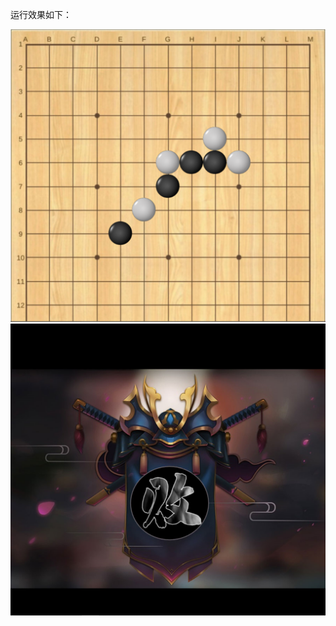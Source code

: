 运行效果如下：

![image-20230315212831827](img/image-20230315212831827.png)![image-20230315212917019](img/image-20230315212917019.png)